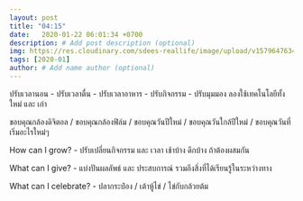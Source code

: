 ```yaml
---
layout: post
title: "04:15"
date:   2020-01-22 06:01:34 +0700
description: # Add post description (optional)
img: https://res.cloudinary.com/sdees-reallife/image/upload/v1579647634/1578215740409.jpg # Add image post (optional)
tags: [2020-01]
author: # Add name author (optional)
---
```

ปรับเวลานอน - ปรับเวลาตื่น - ปรับเวลาอาหาร - ปรับกิจกรรม - ปรับมุมมอง ลองใช้เทคโนโลยีทั้งใหม่ และ เก่า

ขอบคุณกล้องดิจิตอล / ขอบคุณกล้องฟิล์ม / ขอบคุณวันปีใหม่ / ขอบคุณวันใกล้ปีใหม่ / ขอบคุณวันที่เริ่มอะไรใหม่ๆ

<i class="fa fa-child" style="color:plum"></i>

How can I grow? - ปรับเปลี่ยนกิจกรรม และ เวลา เช้าบ้าง ดึกบ้าง ถ้าต้องผสมกัน

What can I give? - แบ่งปันผลลัพธ์ และ ประสบการณ์ รวมถึงสิ่งที่ได้เรียนรู้ในระหว่างทาง

What can I celebrate? - ปลากระป๋อง / เต้าหู้ไข่ / ไข่กับกล้วยต้ม
